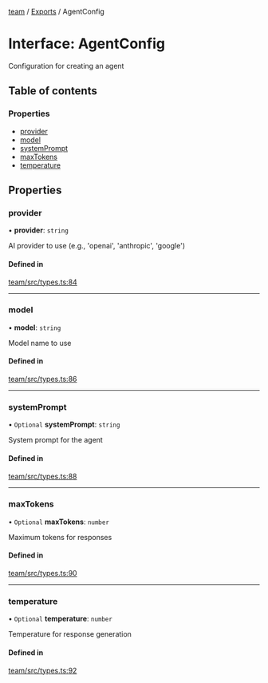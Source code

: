<!-- 
 ⚠️  AUTO-GENERATED FILE - DO NOT EDIT MANUALLY
 This file is automatically generated by scripts/docs-generator.js
 To make changes, edit the source TypeScript files or update the generator script
-->

[team](../../) / [Exports](../modules) / AgentConfig

# Interface: AgentConfig

Configuration for creating an agent

## Table of contents

### Properties

- [provider](AgentConfig#provider)
- [model](AgentConfig#model)
- [systemPrompt](AgentConfig#systemprompt)
- [maxTokens](AgentConfig#maxtokens)
- [temperature](AgentConfig#temperature)

## Properties

### provider

• **provider**: `string`

AI provider to use (e.g., 'openai', 'anthropic', 'google')

#### Defined in

[team/src/types.ts:84](https://github.com/woojubb/robota/blob/411e4a15f65b96ceeb9a966ecfd26b5a6b3b568b/packages/team/src/types.ts#L84)

___

### model

• **model**: `string`

Model name to use

#### Defined in

[team/src/types.ts:86](https://github.com/woojubb/robota/blob/411e4a15f65b96ceeb9a966ecfd26b5a6b3b568b/packages/team/src/types.ts#L86)

___

### systemPrompt

• `Optional` **systemPrompt**: `string`

System prompt for the agent

#### Defined in

[team/src/types.ts:88](https://github.com/woojubb/robota/blob/411e4a15f65b96ceeb9a966ecfd26b5a6b3b568b/packages/team/src/types.ts#L88)

___

### maxTokens

• `Optional` **maxTokens**: `number`

Maximum tokens for responses

#### Defined in

[team/src/types.ts:90](https://github.com/woojubb/robota/blob/411e4a15f65b96ceeb9a966ecfd26b5a6b3b568b/packages/team/src/types.ts#L90)

___

### temperature

• `Optional` **temperature**: `number`

Temperature for response generation

#### Defined in

[team/src/types.ts:92](https://github.com/woojubb/robota/blob/411e4a15f65b96ceeb9a966ecfd26b5a6b3b568b/packages/team/src/types.ts#L92)
